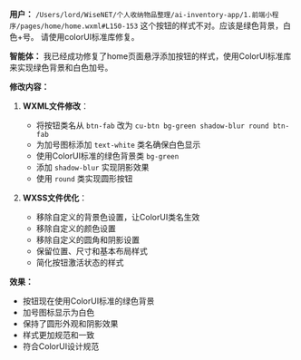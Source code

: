 **用户：** 
`/Users/lord/WiseNET/个人收纳物品整理/ai-inventory-app/1.前端小程序/pages/home/home.wxml#L150-153`  这个按钮的样式不对。应该是绿色背景，白色+号。 请使用colorUI标准库修复。

**智能体：** 
我已经成功修复了home页面悬浮添加按钮的样式，使用ColorUI标准库来实现绿色背景和白色加号。

**修改内容：**

1. **WXML文件修改**：
   - 将按钮类名从 `btn-fab` 改为 `cu-btn bg-green shadow-blur round btn-fab`
   - 为加号图标添加 `text-white` 类名确保白色显示
   - 使用ColorUI标准的绿色背景类 `bg-green`
   - 添加 `shadow-blur` 实现阴影效果
   - 使用 `round` 类实现圆形按钮

2. **WXSS文件优化**：
   - 移除自定义的背景色设置，让ColorUI类名生效
   - 移除自定义的颜色设置
   - 移除自定义的圆角和阴影设置
   - 保留位置、尺寸和基本布局样式
   - 简化按钮激活状态的样式

**效果：**
- 按钮现在使用ColorUI标准的绿色背景
- 加号图标显示为白色
- 保持了圆形外观和阴影效果
- 样式更加规范和一致
- 符合ColorUI设计规范
